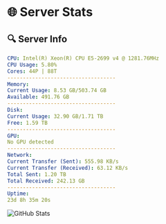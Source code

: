 # 🌐 Server Stats
## 🔍 Server Info
```yaml
CPU: Intel(R) Xeon(R) CPU E5-2699 v4 @ 1281.76MHz
CPU Usage: 5.80%
Cores: 44P | 88T
-----------------------------------
Memory:
Current Usage: 8.53 GB/503.74 GB
Available: 491.76 GB
-----------------------------------
Disk:
Current Usage: 32.90 GB/1.71 TB
Free: 1.59 TB
-----------------------------------
GPU:
No GPU detected
-----------------------------------
Network:
Current Transfer (Sent): 555.98 KB/s
Current Transfer (Received): 63.12 KB/s
Total Sent: 1.20 TB
Total Received: 242.13 GB
-----------------------------------
Uptime:
23d 8h 35m 20s
```
![GitHub Stats](https://img.shields.io/badge/Updated-2025-05-13_01:44:08-blue)